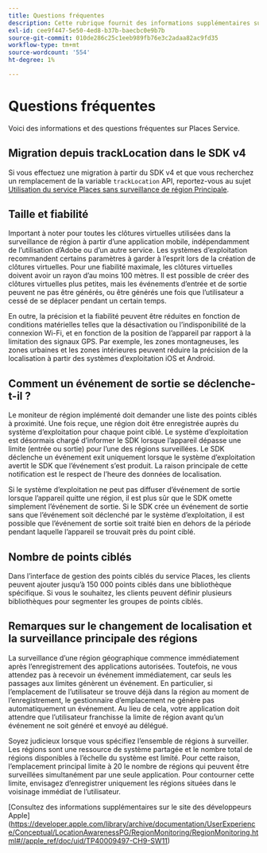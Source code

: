 ```yaml
---
title: Questions fréquentes
description: Cette rubrique fournit des informations supplémentaires sur certaines questions fréquentes.
exl-id: cee9f447-5e50-4ed8-b37b-baecbc0e9b7b
source-git-commit: 010de286c25c1eeb989fb76e3c2adaa82ac9fd35
workflow-type: tm+mt
source-wordcount: '554'
ht-degree: 1%

---
```


# Questions fréquentes

Voici des informations et des questions fréquentes sur Places Service.

## Migration depuis trackLocation dans le SDK v4

Si vous effectuez une migration à partir du SDK v4 et que vous recherchez un remplacement de la variable `trackLocation` API, reportez-vous au sujet [Utilisation du service Places sans surveillance de région Principale](use-places-without-active-monitoring.md).

## Taille et fiabilité

Important à noter pour toutes les clôtures virtuelles utilisées dans la surveillance de région à partir d’une application mobile, indépendamment de l’utilisation d’Adobe ou d’un autre service. Les systèmes d’exploitation recommandent certains paramètres à garder à l’esprit lors de la création de clôtures virtuelles. Pour une fiabilité maximale, les clôtures virtuelles doivent avoir un rayon d’au moins 100 mètres. Il est possible de créer des clôtures virtuelles plus petites, mais les événements d’entrée et de sortie peuvent ne pas être générés, ou être générés une fois que l’utilisateur a cessé de se déplacer pendant un certain temps.

En outre, la précision et la fiabilité peuvent être réduites en fonction de conditions matérielles telles que la désactivation ou l’indisponibilité de la connexion Wi-Fi, et en fonction de la position de l’appareil par rapport à la limitation des signaux GPS. Par exemple, les zones montagneuses, les zones urbaines et les zones intérieures peuvent réduire la précision de la localisation à partir des systèmes d’exploitation iOS et Android.

## Comment un événement de sortie se déclenche-t-il ?

Le moniteur de région implémenté doit demander une liste des points ciblés à proximité. Une fois reçue, une région doit être enregistrée auprès du système d’exploitation pour chaque point ciblé. Le système d’exploitation est désormais chargé d’informer le SDK lorsque l’appareil dépasse une limite (entrée ou sortie) pour l’une des régions surveillées. Le SDK déclenche un événement exit uniquement lorsque le système d’exploitation avertit le SDK que l’événement s’est produit. La raison principale de cette notification est le respect de l’heure des données de localisation.

Si le système d’exploitation ne peut pas diffuser d’événement de sortie lorsque l’appareil quitte une région, il est plus sûr que le SDK omette simplement l’événement de sortie. Si le SDK crée un événement de sortie sans que l’événement soit déclenché par le système d’exploitation, il est possible que l’événement de sortie soit traité bien en dehors de la période pendant laquelle l’appareil se trouvait près du point ciblé.

## Nombre de points ciblés

Dans l’interface de gestion des points ciblés du service Places, les clients peuvent ajouter jusqu’à 150 000 points ciblés dans une bibliothèque spécifique. Si vous le souhaitez, les clients peuvent définir plusieurs bibliothèques pour segmenter les groupes de points ciblés.

## Remarques sur le changement de localisation et la surveillance principale des régions

La surveillance d’une région géographique commence immédiatement après l’enregistrement des applications autorisées. Toutefois, ne vous attendez pas à recevoir un événement immédiatement, car seuls les passages aux limites génèrent un événement. En particulier, si l’emplacement de l’utilisateur se trouve déjà dans la région au moment de l’enregistrement, le gestionnaire d’emplacement ne génère pas automatiquement un événement. Au lieu de cela, votre application doit attendre que l’utilisateur franchisse la limite de région avant qu’un événement ne soit généré et envoyé au délégué.

Soyez judicieux lorsque vous spécifiez l’ensemble de régions à surveiller. Les régions sont une ressource de système partagée et le nombre total de régions disponibles à l’échelle du système est limité. Pour cette raison, l’emplacement principal limite à 20 le nombre de régions qui peuvent être surveillées simultanément par une seule application. Pour contourner cette limite, envisagez d’enregistrer uniquement les régions situées dans le voisinage immédiat de l’utilisateur.

[Consultez des informations supplémentaires sur le site des développeurs Apple] (https://developer.apple.com/library/archive/documentation/UserExperience/Conceptual/LocationAwarenessPG/RegionMonitoring/RegionMonitoring.html#//apple_ref/doc/uid/TP40009497-CH9-SW11)

